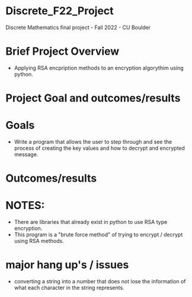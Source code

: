 # Discrete_F22_Project
Discrete Mathematics final project - Fall 2022 - CU Boulder

# Brief Project Overview
- Applying RSA encpription methods to an encryption algorythim using python.

# Project Goal and outcomes/results
  # Goals
  - Write a program that allows the user to step through and see the process of creating the key values and how to decrypt and encrypted message.
  
  
  # Outcomes/results
  
# NOTES:
- There are libraries that already exist in python to use RSA type encryption. 
- This program is a "brute force method" of trying to encrypt / decrypt using RSA methods. 

# major hang up's / issues
- converting a string into a number that does not lose the information of what each character in the string represents. 

